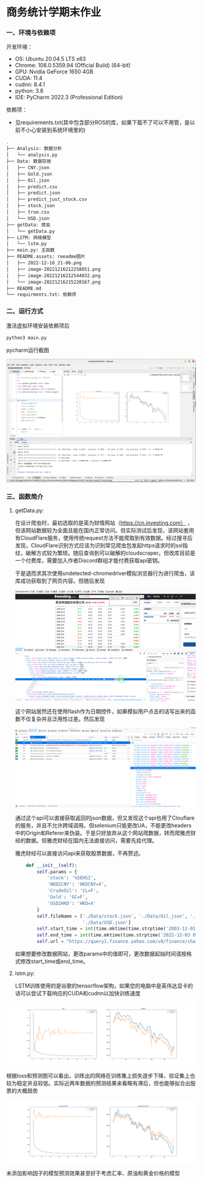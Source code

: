 # 商务统计学期末作业

### 一、环境与依赖项

开发环境：

- OS: Ubuntu 20.04.5 LTS x63
- Chrome: 108.0.5359.94 (Official Build) (64-bit)
- GPU: Nvidia GeForce 1650 4GB
-  CUDA: 11.4
- cudnn: 8.4.1
- python: 3.8
- IDE: PyCharm 2022.3 (Professional Edition)

依赖项：

- 见requirements.txt(其中包含部分ROS的库，如果下载不了可以不用管，是以前不小心安装到系统环境里的)

```bash
.
├── Analysis: 数据分析
│   └── analysis.py
├── Data: 数据存放
│   ├── CNY.json
│   ├── Gold.json
│   ├── Oil.json
│   ├── predict.csv
│   ├── predict.json
│   ├── predict_just_stock.csv
│   ├── stock.json
│   ├── true.csv
│   └── USD.json
├── getData: 爬虫
│   └── getData.py
├── LSTM: 网络模型
│   └── lstm.py
├── main.py: 主函数
├── README.assets: reeadme图片
│   ├── 2022-12-16_21-06.png
│   ├── image-20221216212258851.png
│   ├── image-20221216212544032.png
│   └── image-20221216215220167.png
├── README.md
└── requirments.txt: 依赖项
```

### 二、运行方式

激活虚拟环境安装依赖项后

```bash
python3 main.py
```

pycharm运行截图

![image-20221217211525528](README.assets/image-20221217211525528.png)

### 三、函数简介

1. getData.py:

   在设计爬虫时，最初选取的是英为财情网站（https://cn.investing.com） ，但该网站数据较为全面且能在国内正常访问。但实际测试后发现，该网站套用有CloudFlare服务，使用传统request方法不能爬取到有效数据。经过搜寻后发现，CloudFlare识别方式应该为识别常见爬虫包发起https请求时的ssl指纹，破解方式较为繁琐。随后查询到可以破解的cloudscraper。但改库目前是一个付费库，需要加入作者Discord群组才能付费获取api密钥。

   于是退而求其次使用undetected-chromedriver模拟浏览器行为进行爬虫，该库成功获取到了网页内容。但随后发现

   ![image-20221216212258851](README.assets/image-20221216212258851.png)

   这个网站居然还在使用flash作为日期控件，如果模拟用户点击的话写出来的函数不仅复杂并且泛用性过差。然后发现

   ![image-20221216212544032](README.assets/image-20221216212544032.png)

   通过这个api可以直接获取返回的json数据，但又发现这个api也用了Clouflare的服务，并且不允许跨域调用。但selenium只能更改UA，不能更改headers中的Origin和Referer来伪装。于是只好放弃从这个网站爬数据，转而爬雅虎财经的数据。但雅虎财经在国内无法直接访问，需要先挂代理。

   雅虎财经可以直接访问api来获取股票数据，不再赘述。

   ```python
       def __init__(self):
           self.params = {
               'stock': '%5EHSI',
               'HKD2CNY': 'HKDCNY=X',
               'CrudeOil': 'CL=F',
               'Gold': 'GC=F',
               'USD2HKD': 'HKD=X'
           }
           self.fileName = ['./Data/stock.json', './Data/Oil.json', './Data/Gold.json', './Data/CNY.json',
                            './Data/USD.json']
           self.start_time = int(time.mktime(time.strptime('2003-12-01 08:00:00', '%Y-%m-%d %H:%M:%S')))
           self.end_time = int(time.mktime(time.strptime('2022-12-03 08:00:00', '%Y-%m-%d %H:%M:%S')))
           self.url = "https://query1.finance.yahoo.com/v8/finance/chart/"
   ```

   如果想要修改数据网站，更改params中的值即可，更改数据起始时间请按格式修改start_time或end_time。

2. lstm.py:

   LSTM训练使用的是谷歌的tensorflow架构，如果您的电脑中是英伟达显卡的话可以尝试下载响应的CUDA和cudnn以加快训练速度

![image-20221216215220167](README.assets/image-20221216215220167.png)

根据loss和预测图可以看出，训练出的网络在训练集上损失逐步下降，验证集上也较为稳定并且较低。实际近两年数据的预测结果来看略有滞后，但也能够拟合出股票的大概趋势

![image-20221217211549704](README.assets/image-20221217211549704.png)

未添加影响因子的模型预测效果甚至好于考虑汇率、原油和黄金价格的模型